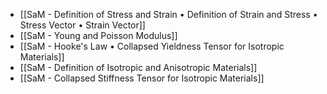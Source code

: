 - [[SaM - Definition of Stress and Strain • Definition of Strain and Stress • Stress Vector • Strain Vector]]
- [[SaM - Young and Poisson Modulus]]
- [[SaM - Hooke's Law • Collapsed Yieldness Tensor for Isotropic Materials]]
- [[SaM - Definition of Isotropic and Anisotropic Materials]]
- [[SaM - Collapsed Stiffness Tensor for Isotropic Materials]]
